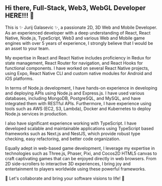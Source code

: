 ## Hi there, Full-Stack, Web3, WebGL Developer HERE!!! 👋

This is ✨ Jurij Galasevic ✨, a passionate 2D, 3D Web and Mobile Developer. As an experienced developer with a deep understanding of React, React Native, Node.js, TypeScript, Web3 and various Web and Mobile game engines with over 5 years of experience, I strongly believe that I would be an asset to your team.

My expertise in React and React Native includes proficiency in Redux for state management, React Router for navigation, and React Hooks for functional components. I have worked on several React Native projects, using Expo, React Native CLI and custom native modules for Android and iOS platforms.

In terms of Node.js development, I have hands-on experience in developing and deploying APIs using Node.js and Express.js. I have used various databases, including MongoDB, PostgreSQL, and MySQL, and have integrated them with RESTful APIs. Furthermore, I have experience using tools such as AWS (EC2, S3, Lambda), Docker and Kubernetes to deploy Node.js services in production.

I also have significant experience working with TypeScript. I have developed scalable and maintainable applications using TypeScript based frameworks such as Next.js and NestJS, which provide robust type checking, easy refactoring, and better code organization.

Equally adept in web-based game development, I leverage my expertise in technologies such as Three.js, Phaser, Pixi, and Cocos2D HTML5 canvas to craft captivating games that can be enjoyed directly in web browsers. From 2D side-scrollers to interactive 3D experiences, I bring joy and entertainment to players worldwide using these powerful frameworks.

👯 Let's collaborate and bring your software visions to life! 👯

